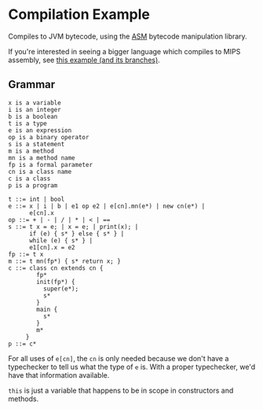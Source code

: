 # Compilation Example #

Compiles to JVM bytecode, using the [ASM](https://asm.ow2.io/) bytecode manipulation library.

If you're interested in seeing a bigger language which compiles to MIPS assembly, see [this example (and its branches)](https://github.com/csun-comp430-s19/codegen-expressions-example).

## Grammar ##

```
x is a variable
i is an integer
b is a boolean
t is a type
e is an expression
op is a binary operator
s is a statement
m is a method
mn is a method name
fp is a formal parameter
cn is a class name
c is a class
p is a program

t ::= int | bool
e ::= x | i | b | e1 op e2 | e[cn].mn(e*) | new cn(e*) |
      e[cn].x
op ::= + | - | / | * | < | ==
s ::= t x = e; | x = e; | print(x); |
      if (e) { s* } else { s* } |
      while (e) { s* } |
      e1[cn].x = e2
fp ::= t x
m ::= t mn(fp*) { s* return x; }
c ::= class cn extends cn {
        fp*
        init(fp*) {
          super(e*);
          s*
        }
        main {
          s*
        }
        m*
     }
p ::= c*
```

For all uses of `e[cn]`, the `cn` is only needed because we don't have a typechecker to tell us what the type of `e` is.
With a proper typechecker, we'd have that information available.

`this` is just a variable that happens to be in scope in constructors and methods.
